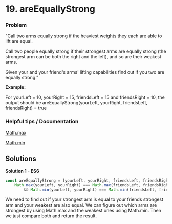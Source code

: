 # 19. areEquallyStrong

### Problem
"Call two arms equally strong if the heaviest weights they each are able to lift are equal.

Call two people equally strong if their strongest arms are equally strong (the strongest arm can be both the right and the left), and so are their weakest arms.

Given your and your friend's arms' lifting capabilities find out if you two are equally strong."

**Example:**

For yourLeft = 10, yourRight = 15, friendsLeft = 15 and friendsRight = 10, the output should be
areEquallyStrong(yourLeft, yourRight, friendsLeft, friendsRight) = true

### Helpful tips / Documentation
[Math.max](https://developer.mozilla.org/en-US/docs/Web/JavaScript/Reference/Global_Objects/Math/max)

[Math.min](https://developer.mozilla.org/en-US/docs/Web/JavaScript/Reference/Global_Objects/Math/min)

## Solutions

**Solution 1 - ES6**
```js
const areEquallyStrong = (yourLeft, yourRight, friendsLeft, friendsRight) => 
    Math.max(yourLeft, yourRight) === Math.max(friendsLeft, friendsRight)
        && Math.min(yourLeft, yourRight) === Math.min(friendsLeft, friendsRight)
```
We need to find out if your strongest arm is equal to your friends strongest arm and your weakest are also equal. We can figure out which arms are strongest by using Math.max and the weakest ones using Math.min. Then we just compare both and return the result.
